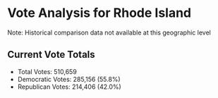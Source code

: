 # Vote Analysis for Rhode Island

Note: Historical comparison data not available at this geographic level

## Current Vote Totals

* Total Votes: 510,659
* Democratic Votes: 285,156 (55.8%)
* Republican Votes: 214,406 (42.0%)
